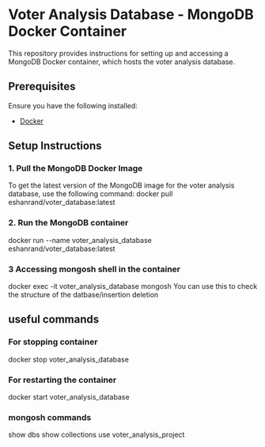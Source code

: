 # Voter Analysis Database - MongoDB Docker Container

This repository provides instructions for setting up and accessing a MongoDB Docker container, which hosts the voter analysis database.

## Prerequisites
Ensure you have the following installed:
- [Docker](https://docs.docker.com/get-docker/)

## Setup Instructions

### 1. Pull the MongoDB Docker Image

To get the latest version of the MongoDB image for the voter analysis database, use the following command:
docker pull eshanrand/voter_database:latest

### 2. Run the MongoDB container
docker run --name voter_analysis_database eshanrand/voter_database:latest
### 3 Accessing mongosh shell in the container 
docker exec -it voter_analysis_database mongosh
You can use this to check the structure of the datbase/insertion deletion

## useful commands

### For stopping container 
docker stop voter_analysis_database
### For restarting the container
docker start voter_analysis_database
### mongosh commands 
show dbs
show collections
use voter_analysis_project
